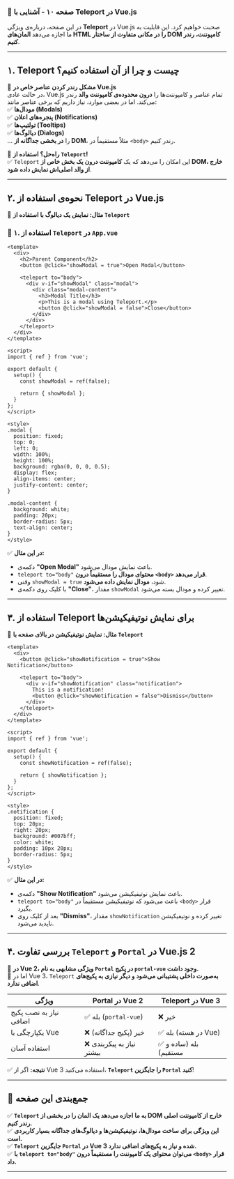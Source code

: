 ### **📌 صفحه ۱۰ - آشنایی با Teleport در Vue.js**  

در این صفحه، درباره‌ی ویژگی **Teleport** در Vue.js صحبت خواهیم کرد. این قابلیت به ما اجازه می‌دهد **المان‌های HTML را در مکانی متفاوت از ساختار DOM کامپوننت، رندر کنیم**.  

---

## **۱. Teleport چیست و چرا از آن استفاده کنیم؟**  

📌 **مشکل رندر کردن عناصر خاص در Vue.js**  
در حالت عادی، Vue.js تمام عناصر و کامپوننت‌ها را **درون محدوده‌ی کامپوننت والد** رندر می‌کند. اما در بعضی موارد، نیاز داریم که برخی عناصر مانند:  
✅ **مودال‌ها (Modals)**  
✅ **پنجره‌های اعلان (Notifications)**  
✅ **تولتیپ‌ها (Tooltips)**  
✅ **دیالوگ‌ها (Dialogs)**  
... را **در بخشی جداگانه از DOM**، مثلاً مستقیماً در `<body>` رندر کنیم.  

🔹 **راه‌حل؟ استفاده از `Teleport`!**  
✅ `Teleport` این امکان را می‌دهد که یک **کامپوننت درون یک بخش خاص از DOM، خارج از والد اصلی‌اش نمایش داده شود**.  

---

## **۲. نحوه‌ی استفاده از Teleport در Vue.js**  

📌 **مثال: نمایش یک دیالوگ با استفاده از `Teleport`**  

### **📍 ۱. استفاده از `Teleport` در `App.vue`**  

```vue
<template>
  <div>
    <h2>Parent Component</h2>
    <button @click="showModal = true">Open Modal</button>

    <teleport to="body">
      <div v-if="showModal" class="modal">
        <div class="modal-content">
          <h3>Modal Title</h3>
          <p>This is a modal using Teleport.</p>
          <button @click="showModal = false">Close</button>
        </div>
      </div>
    </teleport>
  </div>
</template>

<script>
import { ref } from 'vue';

export default {
  setup() {
    const showModal = ref(false);

    return { showModal };
  }
};
</script>

<style>
.modal {
  position: fixed;
  top: 0;
  left: 0;
  width: 100%;
  height: 100%;
  background: rgba(0, 0, 0, 0.5);
  display: flex;
  align-items: center;
  justify-content: center;
}

.modal-content {
  background: white;
  padding: 20px;
  border-radius: 5px;
  text-align: center;
}
</style>
```

✅ **در این مثال:**  
- دکمه‌ی **"Open Modal"** باعث نمایش مودال می‌شود.  
- `teleport to="body"` **محتوای مودال را مستقیماً درون `<body>` قرار می‌دهد**.  
- وقتی `showModal = true` شود، **مودال نمایش داده می‌شود**.  
- با کلیک روی دکمه‌ی **"Close"**، مقدار `showModal` تغییر کرده و مودال بسته می‌شود.  

---

## **۳. استفاده از Teleport برای نمایش نوتیفیکیشن‌ها**  

📌 **مثال: نمایش نوتیفیکیشن در بالای صفحه با `Teleport`**  

```vue
<template>
  <div>
    <button @click="showNotification = true">Show Notification</button>

    <teleport to="body">
      <div v-if="showNotification" class="notification">
        This is a notification!
        <button @click="showNotification = false">Dismiss</button>
      </div>
    </teleport>
  </div>
</template>

<script>
import { ref } from 'vue';

export default {
  setup() {
    const showNotification = ref(false);

    return { showNotification };
  }
};
</script>

<style>
.notification {
  position: fixed;
  top: 20px;
  right: 20px;
  background: #007bff;
  color: white;
  padding: 10px 20px;
  border-radius: 5px;
}
</style>
```

✅ **در این مثال:**  
- دکمه‌ی **"Show Notification"** باعث نمایش نوتیفیکیشن می‌شود.  
- `teleport to="body"` باعث می‌شود که نوتیفیکیشن مستقیماً در `<body>` قرار بگیرد.  
- بعد از کلیک روی **"Dismiss"**، مقدار `showNotification` تغییر کرده و نوتیفیکیشن ناپدید می‌شود.  

---

## **۴. بررسی تفاوت `Teleport` و `Portal` در Vue.js 2**  

📌 **در Vue 2، ویژگی مشابهی به نام `Portal` در پکیج `portal-vue` وجود داشت.**  
🔹 اما در Vue 3، `Teleport` **به‌صورت داخلی پشتیبانی می‌شود و دیگر نیازی به پکیج‌های اضافی ندارد**.  

| ویژگی           | Portal در Vue 2 | Teleport در Vue 3 |
|----------------|----------------|----------------|
| نیاز به نصب پکیج اضافی | ✅ بله (`portal-vue`) | ❌ خیر |
| یکپارچگی با Vue | ❌ خیر (پکیج جداگانه) | ✅ بله (در هسته Vue) |
| استفاده آسان | ❌ نیاز به پیکربندی بیشتر | ✅ بله (ساده و مستقیم) |

✅ **نتیجه:** اگر از Vue 3 استفاده می‌کنید، **`Teleport` را جایگزین `Portal` کنید**!  

---

## **📌 جمع‌بندی این صفحه**  

✅ **`Teleport` به ما اجازه می‌دهد یک المان را در بخشی از DOM خارج از کامپوننت اصلی رندر کنیم.**  
✅ **این ویژگی برای ساخت مودال‌ها، نوتیفیکیشن‌ها و دیالوگ‌های جداگانه بسیار کاربردی است.**  
✅ **`Teleport` جایگزین `Portal` در Vue 3 شده و نیاز به پکیج‌های اضافی ندارد.**  
✅ **با `teleport to="body"` می‌توان محتوای یک کامپوننت را مستقیماً درون `<body>` قرار داد.**  

---
